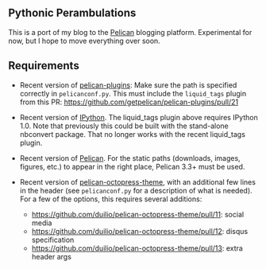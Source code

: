 Pythonic Perambulations
-----------------------
This is a port of my blog to the [Pelican](http://blog.getpelican.com/)
blogging platform.  Experimental for now, but I hope to move everything
over soon.

Requirements
------------
- Recent version of
  [pelican-plugins](http://github.com/getpelican/pelican-plugins):
  Make sure the path is specified correctly in ``pelicanconf.py``.
  This must include the ``liquid_tags`` plugin from this PR:
  https://github.com/getpelican/pelican-plugins/pull/21

- Recent version of [IPython](http://github.com/ipython/ipython).  The
  liquid_tags plugin above requires IPython 1.0.  Note that previously
  this could be built with the stand-alone nbconvert package.  That
  no longer works with the recent liquid_tags plugin.

- Recent version of [Pelican](http://github.com/getpelican/pelican).  For
  the static paths (downloads, images, figures, etc.) to appear in the right
  place, Pelican 3.3+ must be used.

- Recent version of
  [pelican-octopress-theme](https://github.com/duilio/pelican-octopress-theme),
  with an additional few lines in the header (see ``pelicanconf.py`` for
  a description of what is needed).
  For a few of the options, this requires several additions:
  
  - https://github.com/duilio/pelican-octopress-theme/pull/11: social media
  - https://github.com/duilio/pelican-octopress-theme/pull/12: disqus specification
  - https://github.com/duilio/pelican-octopress-theme/pull/13: extra header args